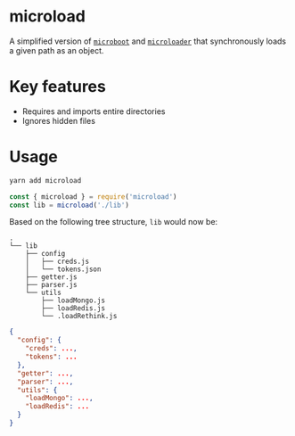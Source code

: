 # microload

A simplified version of [`microboot`](https://github.com/jpwilliams/microboot) and [`microloader`](https://github.com/jpwilliams/microloader) that synchronously loads a given path as an object.

# Key features

- Requires and imports entire directories
- Ignores hidden files

# Usage

``` sh
yarn add microload
```

``` js
const { microload } = require('microload')
const lib = microload('./lib')
```

Based on the following tree structure, `lib` would now be:

```
.
└── lib
    ├── config
    │   ├── creds.js
    │   └── tokens.json
    ├── getter.js
    ├── parser.js
    └── utils
        ├── loadMongo.js
        ├── loadRedis.js
        └── .loadRethink.js
```

``` json
{
  "config": {
    "creds": ...,
    "tokens": ...
  },
  "getter": ...,
  "parser": ...,
  "utils": {
    "loadMongo": ...,
    "loadRedis": ...
  }
}
```

